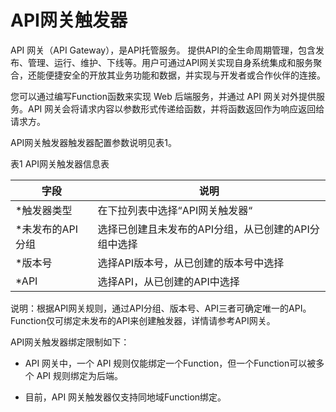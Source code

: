
# API网关触发器

API 网关（API Gateway），是API托管服务。 提供API的全生命周期管理，包含发布、管理、运行、维护、下线等。用户可通过API网关实现自身系统集成和服务聚合，还能便捷安全的开放其业务功能和数据，并实现与开发者或合作伙伴的连接。

您可以通过编写Function函数来实现 Web 后端服务，并通过 API 网关对外提供服务。API 网关会将请求内容以参数形式传递给函数，并将函数返回作为响应返回给请求方。

 

API网关触发器触发器配置参数说明见表1。

表1 API网关触发器信息表

| 字段        | 说明                                     |
| ----------- | ---------------------------------------- |
| *触发器类型 | 在下拉列表中选择“API网关触发器“          |
| *未发布的API分组    | 选择已创建且未发布的API分组，从已创建的API分组中选择 |
| *版本号     | 选择API版本号，从已创建的版本号中选择    |
| *API        | 选择API，从已创建的API中选择             |

说明：根据API网关规则，通过API分组、版本号、API三者可确定唯一的API。Function仅可绑定未发布的API来创建触发器，详情请参考API网关。

 
 

API网关触发器绑定限制如下：

* API 网关中，一个 API 规则仅能绑定一个Function，但一个Function可以被多个 API 规则绑定为后端。

* 目前，API 网关触发器仅支持同地域Function绑定。
